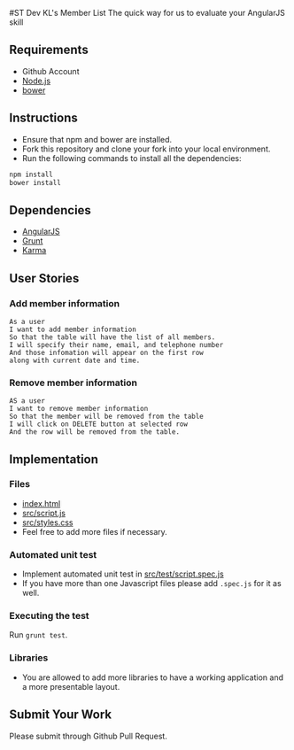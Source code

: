#ST Dev KL's Member List
The quick way for us to evaluate your AngularJS skill

## Requirements
- Github Account
- [Node.js](https://nodejs.org/download/)
- [bower](http://bower.io/)

## Instructions
- Ensure that npm and bower are installed.
- Fork this repository and clone your fork into your local environment.
- Run the following commands to install all the dependencies:

```sh
npm install
bower install
```

## Dependencies
- [AngularJS](https://angularjs.org/)
- [Grunt](http://gruntjs.com/)
- [Karma](http://karma-runner.github.io/)

## User Stories

### Add member information
```
As a user
I want to add member information
So that the table will have the list of all members.
I will specify their name, email, and telephone number
And those infomation will appear on the first row
along with current date and time.
```

### Remove member information
```
AS a user
I want to remove member information
So that the member will be removed from the table
I will click on DELETE button at selected row
And the row will be removed from the table.
```

## Implementation

### Files
- [index.html](index.html)
- [src/script.js](./src/script.js)
- [src/styles.css](./src/styles.css)
- Feel free to add more files if necessary.

### Automated unit test
- Implement automated unit test in [src/test/script.spec.js](./src/test/script.spec.js)
- If you have more than one Javascript files please add `.spec.js` for it as well.

### Executing the test
Run `grunt test`.

### Libraries
- You are allowed to add more libraries to have a working application and a more presentable layout.

## Submit Your Work
Please submit through Github Pull Request.
